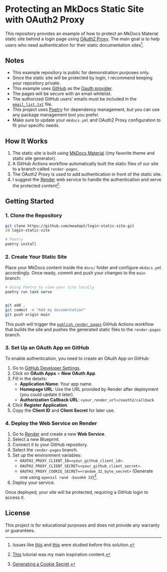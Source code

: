 # Protecting an MkDocs Static Site with OAuth2 Proxy

This repository provides an example of how to protect an MkDocs Material static site behind a login page using [OAuth2 Proxy](https://oauth2-proxy.github.io/oauth2-proxy/).
The main goal is to help users who need authentication for their static documentation sites[^1].

## Notes

- This example repository is public for demonstration purposes only.
- Since the static site will be protected by login, I recommend keeping your repository private.
- This example uses [GitHub](https://github.com/meadapt/login-static-site/blob/d05929e78e072117c978eb018f2e1f693a7c9d40/Dockerfile#L10) as the [Oauth provider](https://oauth2-proxy.github.io/oauth2-proxy/configuration/providers/github).
- The pages will be secure with an email whitelist.
- The authorized GitHub users' emails must be included in the [`email_list.txt`](https://github.com/meadapt/login-static-site/blob/main/email_list.txt) file.
- This project uses [Poetry](https://python-poetry.org/) for dependency management, but you can use any package management tool you prefer.
- Make sure to update your `mkdocs.yml` and OAuth2 Proxy configuration to fit your specific needs.

## How It Works

1. The static site is built using [MkDocs Material](https://squidfunk.github.io/mkdocs-material/) ((my favorite theme and static site generator).
1. A GitHub Actions workflow automatically built the static files of our site to a branch called `render-pages`.
1. The OAuth2 Proxy is used to add authentication in front of the static site.
1. I suggest the [Render](https://render.com/) web service to handle the authentication and serve the protected content[^2].

## Getting Started

### 1. Clone the Repository

```bash
git clone https://github.com/meadapt/login-static-site.git
cd login-static-site

# Poetry
poetry install
```

### 2. Create Your Static Site

Place your MkDocs content inside the `docs/` folder and configure `mkdocs.yml` accordingly.
Once ready, commit and push your changes to the `main` branch:

```bash
# Using Poetry to view your site locally
poetry run task serve


git add .
git commit -m "Add my documentation"
git push origin main
```

This push will trigger the [`publish_render_pages`](https://github.com/meadapt/login-static-site/blob/main/.github/workflows/publish_render_pages.yaml) GitHub Actions workflow that builds the site and pushes the generated static files to the `render-pages` branch.

### 3. Set Up an OAuth App on GitHub

To enable authentication, you need to create an OAuth App on GitHub:

1. Go to [GitHub Developer Settings](https://github.com/settings/developers).
1. Click on **OAuth Apps** > **New OAuth App**.
1. Fill in the details:
   - **Application Name**: Your app name.
   - **Homepage URL**: Use the URL provided by Render after deployment (you could update it later).
   - **Authorization Callback URL**: `<your_render_url>/oauth2/callback`
1. Click **Register Application**.
1. Copy the **Client ID** and **Client Secret** for later use.

### 4. Deploy the Web Service on Render

1. Go to [Render](https://render.com/) and create a new **Web Service**.
1. Select a new Blueprint.
1. Connect it to your GitHub repository.
1. Select the `render-pages` branch.
1. Set up the environment variables:
   - `OAUTH2_PROXY_CLIENT_ID=<your_github_client_id>`.
   - `OAUTH2_PROXY_CLIENT_SECRET=<your_github_client_secret>`.
   - `OAUTH2_PROXY_COOKIE_SECRET=<random_32_byte_secret>` (Generate one using `openssl rand -base64 32`)[^3].
1. Deploy your service.

Once deployed, your site will be protected, requiring a GitHub login to access it.


## License
This project is for educational purposes and does not provide any warranty or guarantees.

[^1]: Issues like [this](https://github.com/squidfunk/mkdocs-material/discussions/5050) and [this](https://github.com/squidfunk/mkdocs-material/issues/3854) were studied before this solution.
[^2]: [This](https://github.com/hamelsmu/oauth-tutorial/blob/main/simple/README.md) tutorial was my main inspiration content.
[^3]: [Generating a Cookie Secret](https://oauth2-proxy.github.io/oauth2-proxy/configuration/overview?_highlight=cooki#generating-a-cookie-secret).

